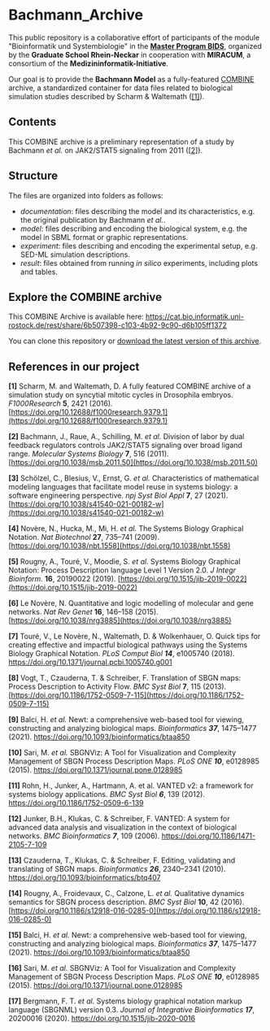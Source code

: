# Bachmann_Archive

This public repository is a collaborative effort of participants of the module "Bioinformatik und Systembiologie" in the [**Master Program BIDS**](https://www.master-bids.hs-mannheim.de/), organized by the **Graduate School Rhein-Neckar** in cooperation with **MIRACUM**, a consortium of the **Medizininformatik-Initiative**.

Our goal is to provide the **Bachmann Model** as a fully-featured [COMBINE](https://combinearchive.org/index/) archive, a standardized container for data files related to biological simulation studies  described by Scharm & Waltemath ([[1]](https://doi.org/10.12688/f1000research.9379.1)).

## Contents

This COMBINE archive is a preliminary representation of a study by Bachmann *et al.* on JAK2/STAT5 signaling from 2011 ([[2]](https://doi.org/10.1038/msb.2011.50)).

## Structure

The files are organized into folders as follows:
- *documentation*: files describing the model and its characteristics, e.g. the original publication by Bachmann *et al.*.
- *model*: files describing and encoding the biological system, e.g. the model in SBML format or graphic representations.
- *experiment*: files describing and encoding the experimental setup, e.g. SED-ML simulation descriptions.
- *result*: files obtained from running *in silico* experiments, including plots and tables.

## Explore the COMBINE archive

This COMBINE Archive is available here: https://cat.bio.informatik.uni-rostock.de/rest/share/6b507398-c103-4b92-9c90-d6b105ff1372

You can clone this repository or [download the latest version of this archive](https://github.com/ahodelin/Bachmann_Archive/archive/refs/heads/main.zip).

## References in our project
**[1]** Scharm, M. and Waltemath, D. A fully featured COMBINE archive of a simulation study on syncytial mitotic cycles in Drosophila embryos. _F1000Research_ **5**, 2421 (2016). [https://doi.org/10.12688/f1000research.9379.1](https://doi.org/10.12688/f1000research.9379.1)

**[2]** Bachmann, J., Raue, A., Schilling, M. _et al._ Division of labor by dual feedback regulators controls JAK2/STAT5 signaling over broad ligand range. _Molecular Systems Biology_ **7**, 516 (2011). [https://doi.org/10.1038/msb.2011.50](https://doi.org/10.1038/msb.2011.50)

**[3]** Schölzel, C., Blesius, V., Ernst, G. _et al._ Characteristics of mathematical modeling languages that facilitate model reuse in systems biology: a software engineering perspective. _npj Syst Biol Appl_ **7**, 27 (2021). [https://doi.org/10.1038/s41540-021-00182-w](https://doi.org/10.1038/s41540-021-00182-w)

**[4]** Novère, N., Hucka, M., Mi, H. _et al._ The Systems Biology Graphical Notation. _Nat Biotechnol_ **27**, 735–741 (2009). [https://doi.org/10.1038/nbt.1558](https://doi.org/10.1038/nbt.1558)

**[5]** Rougny, A., Touré, V., Moodie, S. _et al._ Systems Biology Graphical Notation: Process Description language Level 1 Version 2.0. _J Integr Bioinform._ **16**, 20190022 (2019). [https://doi.org/10.1515/jib-2019-0022](https://doi.org/10.1515/jib-2019-0022)

**[6]** Le Novère, N. Quantitative and logic modelling of molecular and gene networks. _Nat Rev Genet_ **16**, 146–158 (2015). [https://doi.org/10.1038/nrg3885](https://doi.org/10.1038/nrg3885)

**[7]** Touré, V., Le Novère, N., Waltemath, D. & Wolkenhauer, O. Quick tips for creating effective and impactful biological pathways using the Systems Biology Graphical Notation. _PLoS Comput Biol **14**_, e1005740 (2018). https://doi.org/10.1371/journal.pcbi.1005740.g001

**[8]** Vogt, T., Czauderna, T. & Schreiber, F. Translation of SBGN maps: Process Description to Activity Flow. _BMC Syst Biol_ **7**, 115 (2013). [https://doi.org/10.1186/1752-0509-7-115](https://doi.org/10.1186/1752-0509-7-115)

**[9]** Balci, H. _et al._ Newt: a comprehensive web-based tool for viewing, constructing and analyzing biological maps. _Bioinformatics **37**_, 1475–1477 (2021). https://doi.org/10.1093/bioinformatics/btaa850

**[10]** Sari, M. _et al._ SBGNViz: A Tool for Visualization and Complexity Management of SBGN Process Description Maps. _PLoS ONE **10**_, e0128985 (2015). https://doi.org/10.1371/journal.pone.0128985

**[11]** Rohn, H., Junker, A., Hartmann, A. et al. VANTED v2: a framework for systems biology applications. _BMC Syst Biol **6**_, 139 (2012). https://doi.org/10.1186/1752-0509-6-139

**[12]** Junker, B.H., Klukas, C. & Schreiber, F. VANTED: A system for advanced data analysis and visualization in the context of biological networks. _BMC Bioinformatics **7**_, 109 (2006). https://doi.org/10.1186/1471-2105-7-109

**[13]** Czauderna, T., Klukas, C. & Schreiber, F. Editing, validating and translating of SBGN maps. _Bioinformatics **26**_, 2340–2341 (2010). https://doi.org/10.1093/bioinformatics/btq407

**[14]** Rougny, A., Froidevaux, C., Calzone, L. _et al._ Qualitative dynamics semantics for SBGN process description. _BMC Syst Biol_ **10**, 42 (2016). [https://doi.org/10.1186/s12918-016-0285-0](https://doi.org/10.1186/s12918-016-0285-0)

**[15]** Balci, H. _et al._ Newt: a comprehensive web-based tool for viewing, constructing and analyzing biological maps. _Bioinformatics **37**_, 1475–1477 (2021). https://doi.org/10.1093/bioinformatics/btaa850

**[16]** Sari, M. _et al._ SBGNViz: A Tool for Visualization and Complexity Management of SBGN Process Description Maps. _PLoS ONE **10**_, e0128985 (2015). https://doi.org/10.1371/journal.pone.0128985

**[17]** Bergmann, F. T. _et al._ Systems biology graphical notation markup language (SBGNML) version 0.3. _Journal of Integrative Bioinformatics **17**_, 20200016 (2020). https://doi.org/10.1515/jib-2020-0016
